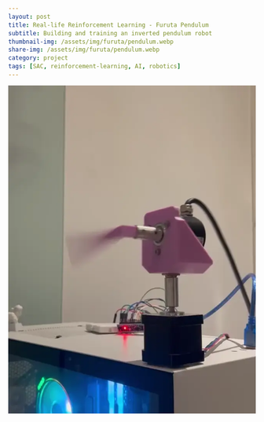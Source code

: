 ```yaml
---
layout: post
title: Real-life Reinforcement Learning - Furuta Pendulum
subtitle: Building and training an inverted pendulum robot
thumbnail-img: /assets/img/furuta/pendulum.webp
share-img: /assets/img/furuta/pendulum.webp
category: project
tags: [SAC, reinforcement-learning, AI, robotics]
---
```


![](/assets/img/furuta/pendulum.webp)
